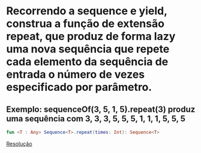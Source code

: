 # Recorrendo a sequence e yield, construa a função de extensão repeat, que produz de forma lazy uma nova sequência que repete cada elemento da sequência de entrada o número de vezes especificado por parâmetro.
## Exemplo: sequenceOf(3, 5, 1, 5).repeat(3) produz uma sequência com 3, 3, 3, 5, 5, 5, 1, 1, 1, 5, 5, 5

```kotlin
fun <T : Any> Sequence<T>.repeat(times: Int): Sequence<T>
```

[Resolução](../src/main/kotlin/repeat.kt)